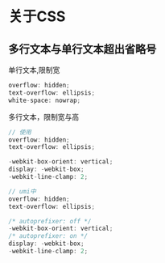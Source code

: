 # 关于CSS

## 多行文本与单行文本超出省略号

单行文本,限制宽
```js
overflow: hidden;
text-overflow: ellipsis;
white-space: nowrap;
```

多行文本，限制宽与高
```js
// 使用
overflow: hidden;
text-overflow: ellipsis;

-webkit-box-orient: vertical; 
display: -webkit-box;
-webkit-line-clamp: 2; 

// umi中
overflow: hidden;
text-overflow: ellipsis;

/* autoprefixer: off */
-webkit-box-orient: vertical;
/* autoprefixer: on */
display: -webkit-box;
-webkit-line-clamp: 2;
```